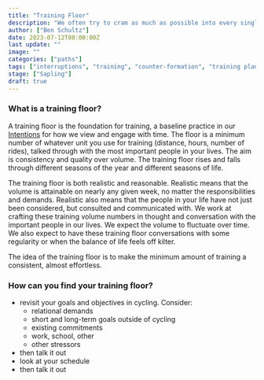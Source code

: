 ```yaml
---
title: "Training Floor"
description: "We often try to cram as much as possible into every single day, including our riding. What if we sought a balance?"
author: ["Ben Schultz"]
date: 2023-07-12T08:00:00Z
last update: ""
image: ""
categories: ["paths"]
tags: ["interruptions", "training", "counter-formation", "training plan"]
stage: ["Sapling"]
draft: true
---
```


### What is a training floor?

A training floor is the foundation for training, a baseline practice in our [Intentions](/intentions) for how we view and engage with time. The floor is a minimum number of whatever unit you use for training (distance, hours, number of rides), talked through with the most important people in your lives. The aim is consistency and quality over volume. The training floor rises and falls through different seasons of the year and different seasons of life.

The training floor is both realistic and reasonable. Realistic means that the volume is attainable on nearly any given week, no matter the responsibilities and demands. Realistic also means that the people in your life have not just been considered, but consulted and communicated with. We work at crafting these training volume numbers in thought and conversation with the important people in our lives. We expect the volume to fluctuate over time. We also expect to have these training floor conversations with some regularity or when the balance of life feels off kilter.

The idea of the training floor is to make the minimum amount of training a consistent, almost effortless.

### How can you find your training floor?

- revisit your goals and objectives in cycling. Consider:
  - relational demands
  - short and long-term goals outside of cycling
  - existing commitments
  - work, school, other
  - other stressors
- then talk it out
- look at your schedule
- then talk it out
